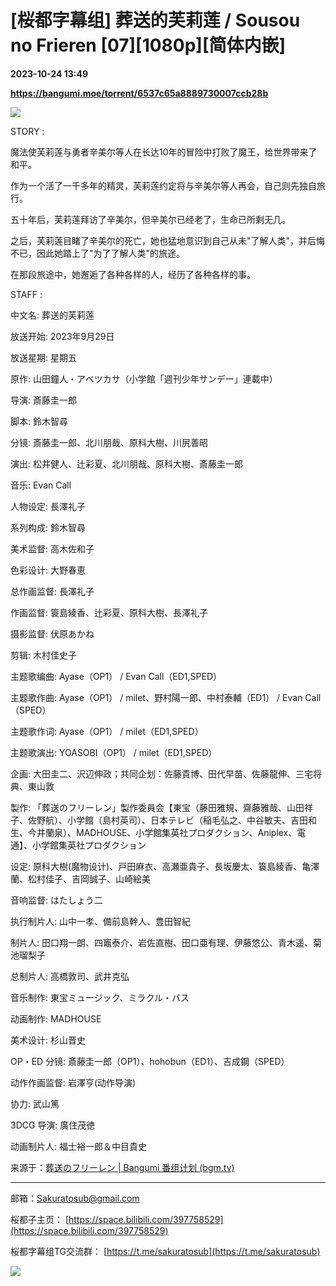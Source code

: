 # [桜都字幕组] 葬送的芙莉莲 / Sousou no Frieren [07][1080p][简体内嵌]

**2023-10-24 13:49**

**https://bangumi.moe/torrent/6537c65a8889730007ccb28b**

![](https://o365cn1-my.sharepoint.com/personal/cdn-cn_o365cn1_onmicrosoft_com/_layouts/52/download.aspx?share=ES71gs3wejxGqTkcle-l5i0B6CRqkW7ITSbMOhGzzeV57Q)

  
  
STORY :  

魔法使芙莉莲与勇者辛美尔等人在长达10年的冒险中打败了魔王，给世界带来了和平。  

作为一个活了一千多年的精灵，芙莉莲约定将与辛美尔等人再会，自己则先独自旅行。  

五十年后，芙莉莲拜访了辛美尔，但辛美尔已经老了，生命已所剩无几。  

之后，芙莉莲目睹了辛美尔的死亡，她也猛地意识到自己从未"了解人类"，并后悔不已，因此她踏上了"为了了解人类"的旅途。  

在那段旅途中，她邂逅了各种各样的人，经历了各种各样的事。

  
  
STAFF :

中文名: 葬送的芙莉莲

放送开始: 2023年9月29日

放送星期: 星期五

原作: 山田鐘人・アベツカサ（小学館「週刊少年サンデー」連載中）

导演: 斎藤圭一郎

脚本: 鈴木智尋

分镜: 斎藤圭一郎、北川朋哉、原科大樹、川尻善昭

演出: 松井健人、辻彩夏、北川朋哉、原科大樹、斎藤圭一郎

音乐: Evan Call

人物设定: 長澤礼子

系列构成: 鈴木智尋

美术监督: 高木佐和子

色彩设计: 大野春恵

总作画监督: 長澤礼子

作画监督: 簑島綾香、辻彩夏、原科大樹、長澤礼子

摄影监督: 伏原あかね

剪辑: 木村佳史子

主题歌编曲: Ayase（OP1） / Evan Call（ED1,SPED）

主题歌作曲: Ayase（OP1） / milet、野村陽一郎、中村泰輔（ED1） / Evan Call（SPED）

主题歌作词: Ayase（OP1） / milet（ED1,SPED）

主题歌演出: YOASOBI（OP1） / milet（ED1,SPED）

企画: 大田圭二、沢辺伸政；共同企划：佐藤貴博、田代早苗、佐藤龍伸、三宅将典、東山敦

製作: 「葬送のフリーレン」製作委員会【東宝（藤田雅規、齋藤雅哉、山田祥子、佐野航）、小学館（島村英司）、日本テレビ（稲毛弘之、中谷敏夫、吉田和生、今井蘭泉）、MADHOUSE、小学館集英社プロダクション、Aniplex、電通】、小学館集英社プロダクション

设定: 原科大樹(魔物设计)、戸田麻衣、高瀬亜貴子、長坂慶太、簑島綾香、亀澤蘭、松村佳子、吉岡誠子、山崎絵美

音响监督: はたしょう二

执行制片人: 山中一孝、備前島幹人、豊田智紀

制片人: 田口翔一朗、四竈泰介、岩佐直樹、田口亜有理、伊藤悠公、青木遥、菊池瑠梨子

总制片人: 高橋敦司、武井克弘

音乐制作: 東宝ミュージック、ミラクル・バス

动画制作: MADHOUSE

美术设计: 杉山晋史

OP・ED 分镜: 斎藤圭一郎（OP1）、hohobun（ED1）、吉成鋼（SPED）

动作作画监督: 岩澤亨(动作导演)

协力: 武山篤

3DCG 导演: 廣住茂徳

动画制片人: 福士裕一郎＆中目貴史

  

来源于：[葬送のフリーレン | Bangumi 番组计划 (bgm.tv)](https://bgm.tv/subject/400602)

* * *

邮箱：Sakuratosub@gmail.com  

桜都子主页： [https://space.bilibili.com/397758529](https://space.bilibili.com/397758529)

桜都字幕组TG交流群： [https://t.me/sakuratosub](https://t.me/sakuratosub)

[![](https://s2.loli.net/2022/09/24/KVZlhjNdUEYpuaJ.webp)](https://sm.ms/image/KVZlhjNdUEYpuaJ)